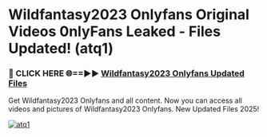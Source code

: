 # Wildfantasy2023 Onlyfans Original Videos 0nlyFans Leaked - Files Updated! (atq1)

<h3>🔴 CLICK HERE 🌐==►► <a href="https://tinyurl.com/2m67pmp6" rel="nofollow">Wildfantasy2023 Onlyfans Updated Files</a></h3>

Get Wildfantasy2023 Onlyfans and all content. Now you can access all videos and pictures of Wildfantasy2023 Onlyfans. New Updated Files 2025!

[![atq1](https://i.imgur.com/H4QAA4z.gif)](https://tinyurl.com/2m67pmp6)